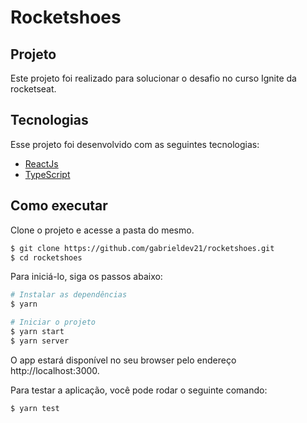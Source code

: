 # Rocketshoes

## Projeto

Este projeto foi realizado para solucionar o desafio no curso Ignite da rocketseat.

## Tecnologias

Esse projeto foi desenvolvido com as seguintes tecnologias:

- [ReactJs](https://reactjs.org)
- [TypeScript](https://www.typescriptlang.org/)

## Como executar

Clone o projeto e acesse a pasta do mesmo.

```bash
$ git clone https://github.com/gabrieldev21/rocketshoes.git
$ cd rocketshoes
```

Para iniciá-lo, siga os passos abaixo:
```bash
# Instalar as dependências
$ yarn

# Iniciar o projeto
$ yarn start
$ yarn server
```

O app estará disponível no seu browser pelo endereço http://localhost:3000.

Para testar a aplicação, você pode rodar o seguinte comando:
```bash
$ yarn test
```
